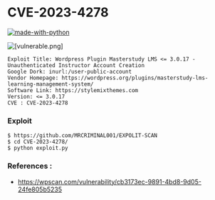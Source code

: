# CVE-2023-4278

[![made-with-python](https://img.shields.io/badge/Made%20with-Python-1f425f.svg)](https://www.python.org/)



![[vulnerable.png]](./vulnerable.png)



```
Exploit Title: Wordpress Plugin Masterstudy LMS <= 3.0.17 - Unauthenticated Instructor Account Creation
Google Dork: inurl:/user-public-account
Vendor Homepage: https://wordpress.org/plugins/masterstudy-lms-learning-management-system/
Software Link: https://stylemixthemes.com
Version: <= 3.0.17
CVE : CVE-2023-4278
```

### Exploit
```
$ https://github.com/MRCRIMINAL001/EXPOLIT-SCAN
$ cd CVE-2023-4278/
$ python exploit.py
```

### References :
- https://wpscan.com/vulnerability/cb3173ec-9891-4bd8-9d05-24fe805b5235



